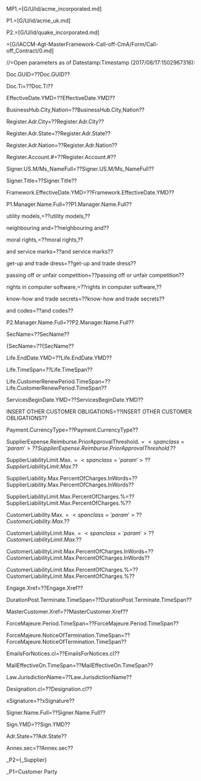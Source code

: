 MP1.=[G/U/id/acme_incorporated.md]

P1.=[G/U/id/acme_uk.md]

P2.=[G/U/id/quake_incorporated.md]

=[G/IACCM-Agt-MasterFramework-Call-off-CmA/Form/Call-off_Contract/0.md]  

//=Open parameters as of Datestamp:Timestamp (2017/08/17:1502967316):

Doc.GUID=<span class='param'>??Doc.GUID??</span>

Doc.Ti=<span class='param'>??Doc.Ti??</span>

EffectiveDate.YMD=<span class='param'>??EffectiveDate.YMD??</span>

BusinessHub.City,Nation=<span class='param'>??BusinessHub.City,Nation??</span>

Register.Adr.City=<span class='param'>??Register.Adr.City??</span>

Register.Adr.State=<span class='param'>??Register.Adr.State??</span>

Register.Adr.Nation=<span class='param'>??Register.Adr.Nation??</span>

Register.Account.#=<span class='param'>??Register.Account.#??</span>

Signer.US.M/Ms_NameFull=<span class='param'>??Signer.US.M/Ms_NameFull??</span>

Signer.Title=<span class='param'>??Signer.Title??</span>

Framework.EffectiveDate.YMD=<span class='param'>??Framework.EffectiveDate.YMD??</span>

P1.Manager.Name.Full=<span class='param'>??P1.Manager.Name.Full??</span>

utility models,=<span class='param'>??utility models,??</span>

neighbouring and=<span class='param'>??neighbouring and??</span>

moral rights,=<span class='param'>??moral rights,??</span>

and service marks=<span class='param'>??and service marks??</span>

get-up and trade dress=<span class='param'>??get-up and trade dress??</span>

passing off or unfair competition=<span class='param'>??passing off or unfair competition??</span>

rights in computer software,=<span class='param'>??rights in computer software,??</span>

know-how and trade secrets=<span class='param'>??know-how and trade secrets??</span>

and codes=<span class='param'>??and codes??</span>

P2.Manager.Name.Full=<span class='param'>??P2.Manager.Name.Full??</span>

SecName=<span class='param'>??SecName??</span>

{SecName=<span class='param'>??{SecName??</span>

Life.EndDate.YMD=<span class='param'>??Life.EndDate.YMD??</span>

Life.TimeSpan=<span class='param'>??Life.TimeSpan??</span>

Life.CustomerRenewPeriod.TimeSpan=<span class='param'>??Life.CustomerRenewPeriod.TimeSpan??</span>

ServicesBeginDate.YMD=<span class='param'>??ServicesBeginDate.YMD??</span>

INSERT OTHER CUSTOMER OBLIGATIONS=<span class='param'>??INSERT OTHER CUSTOMER OBLIGATIONS??</span>

Payment.CurrencyType=<span class='param'>??Payment.CurrencyType??</span>

SupplierExpense.Reimburse.PriorApprovalThreshold.$=<span class='param'>??SupplierExpense.Reimburse.PriorApprovalThreshold.$??</span>

SupplierLiabilityLimit.Max.$=<span class='param'>??SupplierLiabilityLimit.Max.$??</span>

SupplierLiability.Max.PercentOfCharges.InWords=<span class='param'>??SupplierLiability.Max.PercentOfCharges.InWords??</span>

SupplierLiabilityLimit.Max.PercentOfCharges.%=<span class='param'>??SupplierLiabilityLimit.Max.PercentOfCharges.%??</span>

CustomerLiability.Max.$=<span class='param'>??CustomerLiability.Max.$??</span>

CustomerLiabilityLimit.Max.$=<span class='param'>??CustomerLiabilityLimit.Max.$??</span>

CustomerLiabilityLimit.Max.PercentOfCharges.InWords=<span class='param'>??CustomerLiabilityLimit.Max.PercentOfCharges.InWords??</span>

CustomerLiabilityLimit.Max.PercentOfCharges.%=<span class='param'>??CustomerLiabilityLimit.Max.PercentOfCharges.%??</span>

Engage.Xref=<span class='param'>??Engage.Xref??</span>

DurationPost.Terminate.TimeSpan=<span class='param'>??DurationPost.Terminate.TimeSpan??</span>

MasterCustomer.Xref=<span class='param'>??MasterCustomer.Xref??</span>

ForceMajeure.Period.TimeSpan=<span class='param'>??ForceMajeure.Period.TimeSpan??</span>

ForceMajeure.NoticeOfTermination.TimeSpan=<span class='param'>??ForceMajeure.NoticeOfTermination.TimeSpan??</span>

EmailsForNotices.cl=<span class='param'>??EmailsForNotices.cl??</span>

MailEffectiveOn.TimeSpan=<span class='param'>??MailEffectiveOn.TimeSpan??</span>

Law.JurisdictionName=<span class='param'>??Law.JurisdictionName??</span>

Designation.cl=<span class='param'>??Designation.cl??</span>

xSignature=<span class='param'>??xSignature??</span>

Signer.Name.Full=<span class='param'>??Signer.Name.Full??</span>

Sign.YMD=<span class='param'>??Sign.YMD??</span>

Adr.State=<span class='param'>??Adr.State??</span>

Annex.sec=<span class='param'>??Annex.sec??</span>

_P2=<span id="Def.Supplier.sec">{_Supplier}</span>

_P1=<span id="Def.Customer.sec">Customer Party</span>

